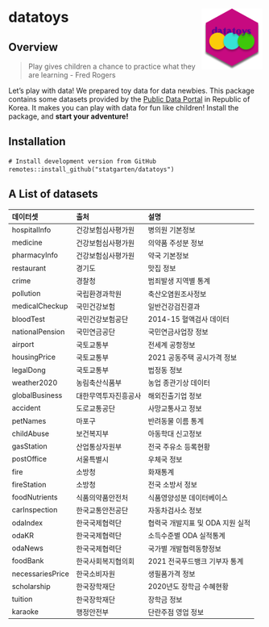 
<!-- README.md is generated from README.Rmd. Please edit that file -->

# datatoys <img src="man/figures/logo.png" align="right" width="120" />

## Overview

> Play gives children a chance to practice what they are learning - Fred
> Rogers

Let’s play with data! We prepared toy data for data newbies. This
package contains some datasets provided by the [Public Data
Portal](https://data.go.kr) in Republic of Korea. It makes you can play
with data for fun like children! Install the package, and **start your
adventure!**

## Installation

    # Install development version from GitHub
    remotes::install_github("statgarten/datatoys")

## A List of datasets

| 데이터셋         | 출처                 | 설명                             |
|:-----------------|:---------------------|:---------------------------------|
| hospitalInfo     | 건강보험심사평가원   | 병의원 기본정보                  |
| medicine         | 건강보험심사평가원   | 의약품 주성분 정보               |
| pharmacyInfo     | 건강보험심사평가원   | 약국 기본정보                    |
| restaurant       | 경기도               | 맛집 정보                        |
| crime            | 경찰청               | 범죄발생 지역별 통계             |
| pollution        | 국립환경과학원       | 축산오염원조사정보               |
| medicalCheckup   | 국민건강보험         | 일반건강검진결과                 |
| bloodTest        | 국민건강보험공단     | 2014-15 혈액검사 데이터          |
| nationalPension  | 국민연금공단         | 국민연금사업장 정보              |
| airport          | 국토교통부           | 전세계 공항정보                  |
| housingPrice     | 국토교통부           | 2021 공동주택 공시가격 정보      |
| legalDong        | 국토교통부           | 법정동 정보                      |
| weather2020      | 농림축산식품부       | 농업 종관기상 데이터             |
| globalBusiness   | 대한무역투자진흥공사 | 해외진출기업 정보                |
| accident         | 도로교통공단         | 사망교통사고 정보                |
| petNames         | 마포구               | 반려동물 이름 통계               |
| childAbuse       | 보건복지부           | 아동학대 신고정보                |
| gasStation       | 산업통상자원부       | 전국 주유소 등록현황             |
| postOffice       | 서울특별시           | 우체국 정보                      |
| fire             | 소방청               | 화재통계                         |
| fireStation      | 소방청               | 전국 소방서 정보                 |
| foodNutrients    | 식품의약품안전처     | 식품영양성분 데이터베이스        |
| carInspection    | 한국교통안전공단     | 자동차검사소 정보                |
| odaIndex         | 한국국제협력단       | 협력국 개발지표 및 ODA 지원 실적 |
| odaKR            | 한국국제협력단       | 소득수준별 ODA 실적통계          |
| odaNews          | 한국국제협력단       | 국가별 개발협력동향정보          |
| foodBank         | 한국사회복지협의회   | 2021 전국푸드뱅크 기부자 통계    |
| necessariesPrice | 한국소비자원         | 생필품가격 정보                  |
| scholarship      | 한국장학재단         | 2020년도 장학금 수혜현황         |
| tuition          | 한국장학재단         | 장학금 정보                      |
| karaoke          | 행정안전부           | 단란주점 영업 정보               |
